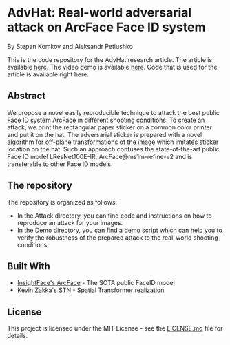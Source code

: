 # AdvHat: Real-world adversarial attack on ArcFace Face ID system

By Stepan Komkov and Aleksandr Petiushko

This is the code repository for the AdvHat research article. The article is available [here](https://arxiv.org/abs/1908.08705). The video demo is available [here](https://youtu.be/a4iNg0wWBsQ). Code that is used for the article is available right here.

## Abstract

We propose a novel easily reproducible technique to attack the best public Face ID system ArcFace in different shooting conditions. To create an attack, we print the rectangular paper sticker on a common color printer and put it on the hat. The adversarial sticker is prepared with a novel algorithm for off-plane transformations of the image which imitates sticker location on the hat. Such an approach confuses the state-of-the-art public Face ID model LResNet100E-IR, ArcFace@ms1m-refine-v2 and is transferable to other Face ID models.

## The repository

The repository is organized as follows:

* In the Attack directory, you can find code and instructions on how to reproduce an attack for your images.
* In the Demo directory, you can find a demo script which can help you to verify the robustness of the prepared attack to the real-world shooting conditions.

## Built With

* [InsightFace's ArcFace](https://github.com/deepinsight/insightface) - The SOTA public FaceID model
* [Kevin Zakka's STN](https://github.com/kevinzakka/spatial-transformer-network) - Spatial Transformer realization

## License

This project is licensed under the MIT License - see the [LICENSE.md](https://github.com/papermsucode/advhat/blob/master/LICENSE) file for details.
